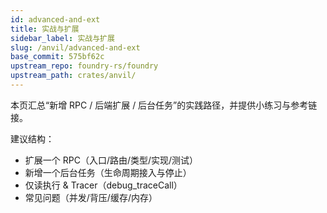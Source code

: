 ```yaml
---
id: advanced-and-ext
title: 实战与扩展
sidebar_label: 实战与扩展
slug: /anvil/advanced-and-ext
base_commit: 575bf62c
upstream_repo: foundry-rs/foundry
upstream_path: crates/anvil/
---
```


本页汇总“新增 RPC / 后端扩展 / 后台任务”的实践路径，并提供小练习与参考链接。

建议结构：
- 扩展一个 RPC（入口/路由/类型/实现/测试）
- 新增一个后台任务（生命周期接入与停止）
- 仅读执行 & Tracer（debug_traceCall）
- 常见问题（并发/背压/缓存/内存）
